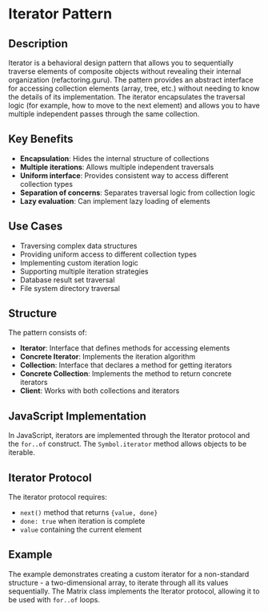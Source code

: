 # Iterator Pattern

## Description

Iterator is a behavioral design pattern that allows you to sequentially traverse elements of composite objects without revealing their internal organization (refactoring.guru). The pattern provides an abstract interface for accessing collection elements (array, tree, etc.) without needing to know the details of its implementation. The iterator encapsulates the traversal logic (for example, how to move to the next element) and allows you to have multiple independent passes through the same collection.

## Key Benefits

- **Encapsulation**: Hides the internal structure of collections
- **Multiple iterations**: Allows multiple independent traversals
- **Uniform interface**: Provides consistent way to access different collection types
- **Separation of concerns**: Separates traversal logic from collection logic
- **Lazy evaluation**: Can implement lazy loading of elements

## Use Cases

- Traversing complex data structures
- Providing uniform access to different collection types
- Implementing custom iteration logic
- Supporting multiple iteration strategies
- Database result set traversal
- File system directory traversal

## Structure

The pattern consists of:
- **Iterator**: Interface that defines methods for accessing elements
- **Concrete Iterator**: Implements the iteration algorithm
- **Collection**: Interface that declares a method for getting iterators
- **Concrete Collection**: Implements the method to return concrete iterators
- **Client**: Works with both collections and iterators

## JavaScript Implementation

In JavaScript, iterators are implemented through the Iterator protocol and the `for..of` construct. The `Symbol.iterator` method allows objects to be iterable.

## Iterator Protocol

The iterator protocol requires:
- `next()` method that returns `{value, done}`
- `done: true` when iteration is complete
- `value` containing the current element

## Example

The example demonstrates creating a custom iterator for a non-standard structure - a two-dimensional array, to iterate through all its values sequentially. The Matrix class implements the Iterator protocol, allowing it to be used with `for..of` loops. 